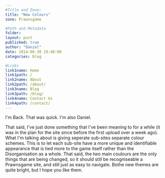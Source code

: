 ```yaml
---
#Title and Zone:
title: "New Colours"
zone: Prawnsgame

#Path and Metadata
folder:
layout: post
published: true
author: "Daniel"
date: 2014-06-30 19:40:00
categories: blog

#Links
link1name: Home
link1path: /
link2name: About
link2path: /about/
link3name: Blog
link3path: /blog/
link4name: Contact Us
link4path: /contact/
---
```


I'm Back. That was quick. I'm also Daniel.

That said, I've just done something that I've been meaning to for a while (it was in the plan for the site since before the first upload over a week ago). What I'm talking about is giving seperate sub-sites separate colour schemes. This is to let each sub-site have a more unique and identifiable appearance that is tied more to the game itself rather than the Disorganisation as a whole. That said, the two main coulours are the only things that are being changed, so it should still be recogniseable a Prawnsgame site, and still just as easy to navigate. Bothe new themes are quite bright, but I hope you like them.